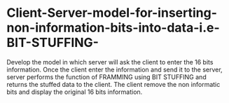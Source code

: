 # Client-Server-model-for-inserting-non-information-bits-into-data-i.e-BIT-STUFFING-
Develop the model in which server will ask the client to enter the 16 bits information. Once the client enter the information and send it to the server, server performs the function of FRAMMING using BIT STUFFING and returns the stuffed data to the client. The client remove the non informatic bits and display the original 16 bits information.
